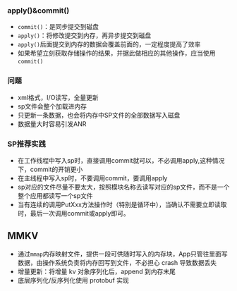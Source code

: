### apply()&commit()
* `commit()`：是同步提交到磁盘
* `apply()`：将修改提交到内存，再异步提交到磁盘
* `apply()`后面提交到内存的数据会覆盖前面的，一定程度提高了效率
* 如果希望立刻获取存储操作的结果，并据此做相应的其他操作，应当使用`commit()`

### 问题
* xml格式，I/O读写，全量更新
* sp文件会整个加载进内存
* 只更新一条数据，也会将内存中SP文件的全部数据写入磁盘
* 数据量大时容易引发ANR

### SP推荐实践
* 在工作线程中写入sp时，直接调用commit就可以，不必调用apply,这种情况下，commit的开销更小
* 在主线程中写入sp时，不要调用commit，要调用apply
* sp对应的文件尽量不要太大，按照模块名称去读写对应的sp文件，而不是一个整个应用都读写一个sp文件
* 当有连续的调用PutXxx方法操作时（特别是循环中），当确认不需要立即读取时，最后一次调用commit或apply即可。

## MMKV
* 通过`mmap`内存映射文件，提供一段可供随时写入的内存块，App只管往里面写数据，由操作系统负责将内存回写到文件，不必担心 crash 导致数据丢失
* 增量更新：将增量 kv 对象序列化后，append 到内存末尾
* 底层序列化/反序列化使用 protobuf 实现